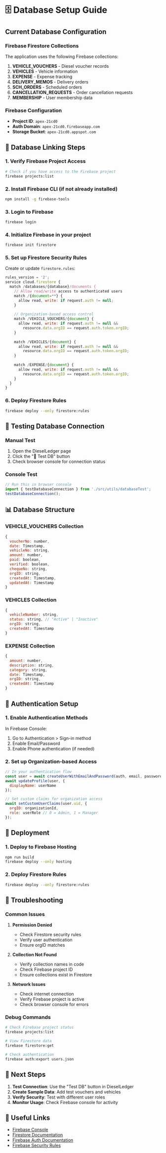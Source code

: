# 🗄️ Database Setup Guide

## Current Database Configuration

### Firebase Firestore Collections
The application uses the following Firebase collections:

1. **VEHICLE_VOUCHERS** - Diesel voucher records
2. **VEHICLES** - Vehicle information
3. **EXPENSE** - Expense tracking
4. **DELIVERY_MEMOS** - Delivery orders
5. **SCH_ORDERS** - Scheduled orders
6. **CANCELLATION_REQUESTS** - Order cancellation requests
7. **MEMBERSHIP** - User membership data

### Firebase Configuration
- **Project ID**: `apex-21cd0`
- **Auth Domain**: `apex-21cd0.firebaseapp.com`
- **Storage Bucket**: `apex-21cd0.appspot.com`

## 🔧 Database Linking Steps

### 1. Verify Firebase Project Access
```bash
# Check if you have access to the Firebase project
firebase projects:list
```

### 2. Install Firebase CLI (if not already installed)
```bash
npm install -g firebase-tools
```

### 3. Login to Firebase
```bash
firebase login
```

### 4. Initialize Firebase in your project
```bash
firebase init firestore
```

### 5. Set up Firestore Security Rules
Create or update `firestore.rules`:
```javascript
rules_version = '2';
service cloud.firestore {
  match /databases/{database}/documents {
    // Allow read/write access to authenticated users
    match /{document=**} {
      allow read, write: if request.auth != null;
    }
    
    // Organization-based access control
    match /VEHICLE_VOUCHERS/{document} {
      allow read, write: if request.auth != null && 
        resource.data.orgID == request.auth.token.orgID;
    }
    
    match /VEHICLES/{document} {
      allow read, write: if request.auth != null && 
        resource.data.orgID == request.auth.token.orgID;
    }
    
    match /EXPENSE/{document} {
      allow read, write: if request.auth != null && 
        resource.data.orgID == request.auth.token.orgID;
    }
  }
}
```

### 6. Deploy Firestore Rules
```bash
firebase deploy --only firestore:rules
```

## 🧪 Testing Database Connection

### Manual Test
1. Open the DieselLedger page
2. Click the "🔗 Test DB" button
3. Check browser console for connection status

### Console Test
```javascript
// Run this in browser console
import { testDatabaseConnection } from './src/utils/databaseTest';
testDatabaseConnection();
```

## 📊 Database Structure

### VEHICLE_VOUCHERS Collection
```javascript
{
  voucherNo: number,
  date: Timestamp,
  vehicleNo: string,
  amount: number,
  paid: boolean,
  verified: boolean,
  chequeNo: string,
  orgID: string,
  createdAt: Timestamp,
  updatedAt: Timestamp
}
```

### VEHICLES Collection
```javascript
{
  vehicleNumber: string,
  status: string, // "Active" | "Inactive"
  orgID: string,
  createdAt: Timestamp
}
```

### EXPENSE Collection
```javascript
{
  amount: number,
  description: string,
  category: string,
  date: Timestamp,
  orgID: string,
  createdAt: Timestamp
}
```

## 🔐 Authentication Setup

### 1. Enable Authentication Methods
In Firebase Console:
1. Go to Authentication > Sign-in method
2. Enable Email/Password
3. Enable Phone authentication (if needed)

### 2. Set up Organization-based Access
```javascript
// In your authentication flow
const user = await createUserWithEmailAndPassword(auth, email, password);
await updateProfile(user, {
  displayName: userName
});

// Set custom claims for organization access
await setCustomUserClaims(user.uid, {
  orgID: organizationId,
  role: userRole // 0 = Admin, 1 = Manager
});
```

## 🚀 Deployment

### 1. Deploy to Firebase Hosting
```bash
npm run build
firebase deploy --only hosting
```

### 2. Deploy Firestore Rules
```bash
firebase deploy --only firestore:rules
```

## 🐛 Troubleshooting

### Common Issues

1. **Permission Denied**
   - Check Firestore security rules
   - Verify user authentication
   - Ensure orgID matches

2. **Collection Not Found**
   - Verify collection names in code
   - Check Firebase project ID
   - Ensure collections exist in Firestore

3. **Network Issues**
   - Check internet connection
   - Verify Firebase project is active
   - Check browser console for errors

### Debug Commands
```bash
# Check Firebase project status
firebase projects:list

# View Firestore data
firebase firestore:get

# Check authentication
firebase auth:export users.json
```

## 📝 Next Steps

1. **Test Connection**: Use the "Test DB" button in DieselLedger
2. **Create Sample Data**: Add test vouchers and vehicles
3. **Verify Security**: Test with different user roles
4. **Monitor Usage**: Check Firebase console for activity

## 🔗 Useful Links

- [Firebase Console](https://console.firebase.google.com/project/apex-21cd0)
- [Firestore Documentation](https://firebase.google.com/docs/firestore)
- [Firebase Auth Documentation](https://firebase.google.com/docs/auth)
- [Firebase Security Rules](https://firebase.google.com/docs/firestore/security/get-started)

